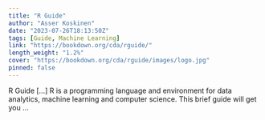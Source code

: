 ```yaml
---
title: "R Guide"
author: "Asser Koskinen"
date: "2023-07-26T18:13:50Z"
tags: [Guide, Machine Learning]
link: "https://bookdown.org/cda/rguide/"
length_weight: "1.2%"
cover: "https://bookdown.org/cda/rguide/images/logo.jpg"
pinned: false
---
```


R Guide [...] R is a programming language and environment for data analytics, machine learning and computer science. This brief guide will get you ...
